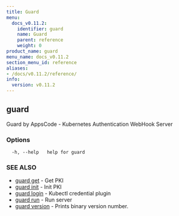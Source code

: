 ```yaml
---
title: Guard
menu:
  docs_v0.11.2:
    identifier: guard
    name: Guard
    parent: reference
    weight: 0
product_name: guard
menu_name: docs_v0.11.2
section_menu_id: reference
aliases:
- /docs/v0.11.2/reference/
info:
  version: v0.11.2
---
```


## guard

Guard by AppsCode - Kubernetes Authentication WebHook Server

### Options

```
  -h, --help   help for guard
```

### SEE ALSO

* [guard get](/docs/v0.11.2/reference/guard_get)	 - Get PKI
* [guard init](/docs/v0.11.2/reference/guard_init)	 - Init PKI
* [guard login](/docs/v0.11.2/reference/guard_login)	 - Kubectl credential plugin
* [guard run](/docs/v0.11.2/reference/guard_run)	 - Run server
* [guard version](/docs/v0.11.2/reference/guard_version)	 - Prints binary version number.

